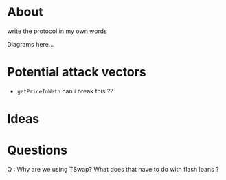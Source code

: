 # About

write the protocol in my own words

Diagrams here...

# Potential attack vectors

- `getPriceInWeth` can i break this ??

# Ideas

# Questions

Q : Why are we using TSwap? What does that have to do with flash loans ?
